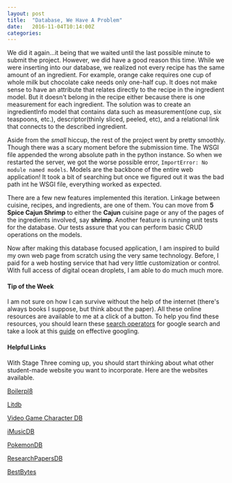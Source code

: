 ```yaml
---
layout: post
title:  "Database, We Have A Problem"
date:   2016-11-04T10:14:00Z
categories:
---
```


We did it again...it being that we waited until the last possible minute to submit the project. However, we did have a good reason this time. While we were inserting into our database, we realized not every recipe has the same amount of an ingredient. For example, orange cake requires one cup of whole milk but chocolate cake needs only one-half cup. It does not make sense to have an attribute that relates directly to the recipe in the ingredient model. But it doesn't belong in the recipe either because there is one measurement for each ingredient. The solution was to create an ingredientInfo model that contains data such as measurement(one cup, six teaspoons, etc.), descriptor(thinly sliced, peeled, etc), and a relational link that connects to the described ingredient.

Aside from the *small* hiccup, the rest of the project went by pretty smoothly. Though there was a scary moment before the submission time. The WSGI file appended the wrong absolute path in the python instance. So when we restarted the server, we got the worse possible error, `ImportError: No module named models`. Models are the backbone of the entire web application! It took a bit of searching but once we figured out it was the bad path int he WSGI file, everything worked as expected. 

There are a few new features implemented this iteration. Linkage between cuisine, recipes, and ingredients, are one of them. You can move from **5 Spice Cajun Shrimp** to either the **Cajun** cuisine page or any of the pages of the ingredients involved, say **shrimp**. Another feature is running unit tests for the database. Our tests assure that you can perform basic CRUD operations on the models.

Now after making this database focused application, I am inspired to build my own web page from scratch using the very same technology. Before, I paid for a web hosting service that had very little customization or control. With full access of digital ocean droplets, I am able to do much much more.

#### Tip of the Week
I am not sure on how I can survive without the help of the internet (there's always books I suppose, but think about the paper). All these online resources are available to me at a click of a button. To help you find these resources, you should learn these [search operators](search) for google search and take a look at this [guide](smart-google) on effective googling.

#### Helpful Links
With Stage Three coming up, you should start thinking about what other student-made website you want to incorporate. Here are the websites available.

[Boilerpl8](Boilerpl8)

[Litdb](Litdb)

[Video Game Character DB](VGDB)

[iMusicDB](iMusicDB)

[PokemonDB](PokemonDB)

[ResearchPapersDB](ResearchPapersDB)

[BestBytes](BestBytes)

[search]: 					https://support.google.com/websearch/answer/2466433?hl=en
[smart-google]:				https://d3rgj9au57pk8c.cloudfront.net/uploaded/attachments/11080.gif
[Boilerpl8]:				http://boilerpl8.me/
[Litdb]:					http://litdb.me/
[VGDB]:						http://vgidb.me/
[iMusicDB]:					http://www.imusicdb.me/
[PokemonDB]:				http://www.pokemans.me/
[ResearchPapersDB]:			http://researchpapers.me/
[BestBytes]:				http://www.bestbytes.me/